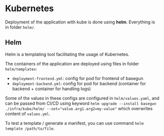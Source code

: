 # Kubernetes

Deployment of the application with kube is done using **helm**. Everything is in folder `helm/`.

## Helm
Helm is a templating tool facilitating the usage of Kubernetes.

The containers of the application are deployed using files in folder `helm/templates`:
- `deployment-frontend.yml`: config for pod for frontend of basegun
- `deployment-backend.yml`: config for pod for backend (container for backend + container for handling logs)

Some of the values in these configs are configured in `helm/values.yaml`, and can be passed from CI/CD using keyword `helm upgrade --install basegun ./infra/kube/helm/ --set="value.arg1.arg2=my-value"` which overwrites content of `values.yml`.

To test a template / generate a manifest, you can use command `helm template /path/to/file`.
